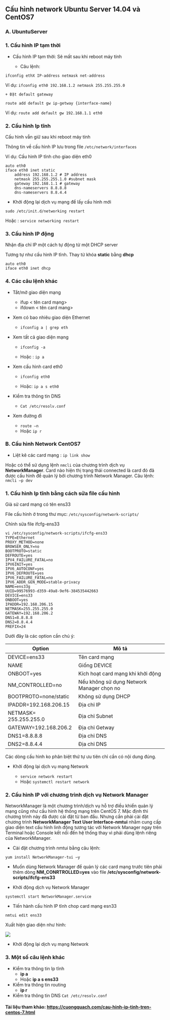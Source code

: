 ## Cấu hình network Ubuntu Server 14.04 và CentOS7
### A. UbuntuServer 

### 1. Cấu hình IP tạm thời
- Cấu hình IP tạm thời: Sẽ mất sau khi reboot máy tính

	+ Câu lệnh: 
```
ifconfig ethX IP-address netmask net-address
```
Ví dụ: `ifconfig eth0 192.168.1.2 netmask 255.255.255.0`
	
	+ Đặt default gateway
```
route add default gw ip-getway {interface-name}
```
Ví dụ: `route add default gw 192.168.1.1 eth0`

### 2. Cấu hình Ip tĩnh 
Cấu hình vẫn giữ sau khi reboot máy tính

Thông tin về cấu hình IP lưu trong file `/etc/network/interfaces`

Ví dụ: Cấu hình IP tĩnh cho giao diện eth0
```
auto eth0
iface eth0 inet static
	address 192.168.1.2 # IP address
	netmask 255.255.255.1.0 #subnet mask
	gateway 192.168.1.1 # gateway 
	dns-nameservers 8.8.8.8
	dns-nameservers 8.8.4.4
```
- Khởi động lại dịch vụ mạng để lấy cấu hình mới

```sudo /etc/init.d/networking restart```

Hoặc : ```service networking restart```

### 3. Cấu hình IP động
Nhận địa chỉ IP một cách tự động từ một DHCP server

Tương tự như cấu hình IP tĩnh. Thay từ khóa **static** bằng **dhcp**
```
auto eth0
iface eth0 inet dhcp
```
### 4. Các câu lệnh khác
- Tắt/mở giao diện mạng
	+ ifup < tên card mạng>
	+ ifdown < tên card mang>
- Xem có bao nhiêu giao diện Ethernet

	+ `ifconfig ­a | grep eth`

- Xem tất cả giao diện mạng

	+ `ifconfig -a`

	+ Hoặc : `ip a`

- Xem cấu hình card eth0

	+ `ifconfig eth0`

	+ Hoặc: `ip a s eth0`

- Kiểm tra thông tin DNS

	+ `Cat /etc/resolv.conf`

- Xem đường đi 

	+ `route –n` 
	+ Hoặc `ip r`

### B. Cấu hình Network CentOS7

- Liệt kê các card mạng : 
`ip link show`

Hoặc có thể sử dụng lệnh `nmcli` của chương trình dịch vụ **NetworkManager**. Card nào hiện thị trạng thái connected là card đó đã được cấu hình để quản lý bởi chương trình Network Manager.
Câu lệnh: `nmcli –p dev`

### 1. Cấu hình Ip tĩnh bằng cách sửa file cấu hình

Giả sử card mạng có tên ens33

File cấu hình ở trong thư mục: `/etc/sysconfig/network-scripts/`

Chỉnh sửa file ifcfg-ens33 

```
vi /etc/sysconfig/network-scripts/ifcfg-ens33 
TYPE=Ethernet
PROXY_METHOD=none
BROWSER_ONLY=no
BOOTPROTO=static
DEFROUTE=yes
IPV4_FAILURE_FATAL=no
IPV6INIT=yes
IPV6_AUTOCONF=yes
IPV6_DEFROUTE=yes
IPV6_FAILURE_FATAL=no
IPV6_ADDR_GEN_MODE=stable-privacy
NAME=ens33g
UUID=99576993-d359-49a8-9ef6-384535442663
DEVICE=ens33
ONBOOT=yes
IPADDR=192.168.206.15
NETMASK=255.255.255.0
GATEWAY=192.168.206.2
DNS1=8.8.8.8
DNS2=8.8.4.4
PREFIX=24
```

Dưới đây là các option cần chú ý:

|Option|Mô tả|
|---|---|
|DEVICE=ens33|Tên card mạng|
|NAME|Giống DEVICE|
|ONBOOT=yes|Kích hoạt card mạng khi khởi động|
|NM_CONTROLLED=no|Nếu không sử dụng Network Manager chọn no|
|BOOTPROTO=none/static|Không sử dụng DHCP|
|IPADDR=192.168.206.15|Địa chỉ IP|
|NETMASK= 255.255.255.0|Địa chỉ Subnet|
|GATEWAY=192.168.206.2|Địa chỉ Getway|
|DNS1=8.8.8.8|Địa chỉ DNS|
|DNS2=8.8.4.4|Địa chỉ DNS|

Các dòng cấu hình ko phân biệt thứ tự ưu tiên chỉ cần có nội dung đúng. 

- Khởi động lại dịch vụ mạng Network 

	+ `service network restart`
	+ Hoặc  `systemctl restart network`

### 2. Cấu hình IP với chương trình dịch vụ Network Manager

NetworkManager là một chương trình/dịch vụ hỗ trợ điều khiển quản lý mạng cũng như cấu hình hệ thống mạng trên CentOS 7. Mặc định thì chương trình này đã được cài đặt từ ban đầu. Nhưng cần phải cài đặt chương trình **NetworkManager Text User Interface-nmtui** nhằm cung cấp giao diện text cấu hình linh động tương tác với Network Manager ngay trên Terminal hoặc Console kết nối đến hệ thống thay vì phải dùng lệnh riêng của NetworkManager.
- Cài đặt chương trình nmtui bằng câu lệnh:
```
yum install NetworkManager-tui –y
```
- Muốn dùng Network Manager để quản lý các card mạng trước tiên phải thêm dòng **NM_CONRTROLLED=yes** vào file **/etc/sysconfig/network-scripts/ifcfg-ens33**

- Khởi động dịch vụ Network Manager 

```
systemctl start NetworkManager.service 
```
- Tiến hành cấu hình IP tĩnh chop card mạng esn33
```
nmtui edit ens33 
```
Xuất hiện giao diện như hình:

<img src="image/1.png">

- Khởi động lại dịch vụ mạng Network 

### 3. Một số câu lệnh khác
- Kiểm tra thông tin Ip tĩnh 
	+ **ip a**
	+ Hoặc **ip a s ens33**
- Kiểm tra thông tin routing 
	+ **ip r**
- Kiểm tra thông tin DNS
	`Cat /etc/resolv.conf`


#### Tài liệu tham khảo: https://cuongquach.com/cau-hinh-ip-tinh-tren-centos-7.html
